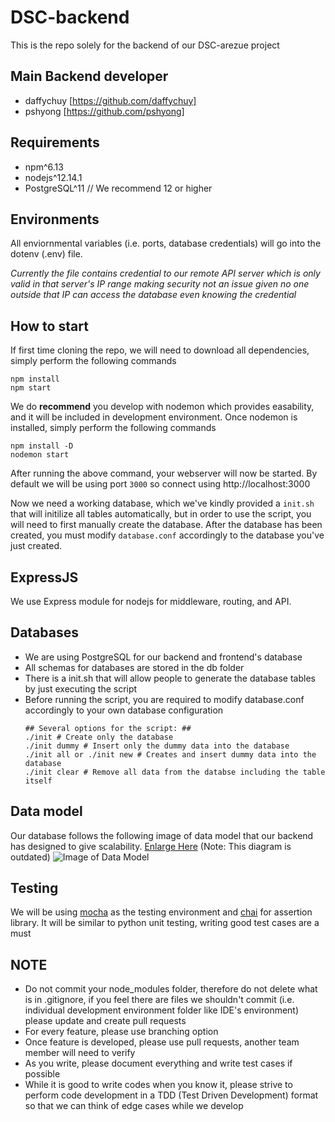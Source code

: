 # DSC-backend
This is the repo solely for the backend of our DSC-arezue project

## Main Backend developer
- daffychuy [https://github.com/daffychuy]
- pshyong [https://github.com/pshyong]

## Requirements
- npm^6.13
- nodejs^12.14.1
- PostgreSQL^11 // We recommend 12 or higher

## Environments
All enviornmental variables (i.e. ports, database credentials) will go into the dotenv (.env) file.

*Currently the file contains credential to our remote API server which is only valid in that server's IP range making security not an issue given no one outside that IP can access the database even knowing the credential*

## How to start
If first time cloning the repo, we will need to download all dependencies, simply perform the following commands
```
npm install
npm start
```
We do **recommend** you develop with nodemon which provides easability, and it will be included in development environment.
Once nodemon is installed, simply perform the following commands
```
npm install -D
nodemon start
```
After running the above command, your webserver will now be started. By default we will be using port ```3000``` so connect using http://localhost:3000

Now we need a working database, which we've kindly provided a ```init.sh``` that will initilize all tables automatically, but in order to use the script, you will need to first manually create the database. After the database has been created, you must modify ```database.conf``` accordingly to the database you've just created.

## ExpressJS
We use Express module for nodejs for middleware, routing, and API.

## Databases
- We are using PostgreSQL for our backend and frontend's database
- All schemas for databases are stored in the db folder
- There is a init.sh that will allow people to generate the database tables by just executing the script
- Before running the script, you are required to modify database.conf accordingly to your own database configuration
    ```
    ## Several options for the script: ##
    ./init # Create only the database
    ./init dummy # Insert only the dummy data into the database
    ./init all or ./init new # Creates and insert dummy data into the database
    ./init clear # Remove all data from the databse including the table itself
    ```
## Data model
Our database follows the following image of data model that our backend has designed to give scalability.
[Enlarge Here](https://app.sqldbm.com/PostgreSQL/Share/kV3GUyt-8Z5r7qtVxQ4xGkGFrngIE8md_DYjF4jNYw0) (Note: This diagram is outdated)
![Image of Data Model](https://i.imgur.com/NbNqjvO.png)

## Testing
We will be using [mocha](https://mochajs.org/) as the testing environment and [chai](https://www.chaijs.com/) for assertion library. It will be similar to python unit testing, writing good test cases are a must

## NOTE
- Do not commit your node_modules folder, therefore do not delete what is in .gitignore, if you feel there are files we shouldn't commit (i.e. individual development environment folder like IDE's environment) please update and create pull requests
- For every feature, please use branching option
- Once feature is developed, please use pull requests, another team member will need to verify
- As you write, please document everything and write test cases if possible
- While it is good to write codes when you know it, please strive to perform code development in a TDD (Test Driven Development) format so that we can think of edge cases while we develop
